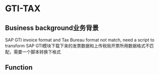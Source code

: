 # GTI-TAX

## Business background业务背景
SAP GTI invoice format and Tax Bureau format not match, need a script to transform
SAP GTI模块下载下来的发票数据和上传税局开票所用数据格式不匹配，需要一个脚本转换下格式

## Function
